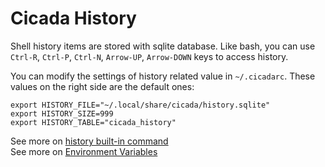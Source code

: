 # Cicada History

Shell history items are stored with sqlite database. Like bash, you can use
`Ctrl-R`, `Ctrl-P`, `Ctrl-N`, `Arrow-UP`, `Arrow-DOWN` keys to access history.

You can modify the settings of history related value in `~/.cicadarc`. These
values on the right side are the default ones:

```
export HISTORY_FILE="~/.local/share/cicada/history.sqlite"
export HISTORY_SIZE=999
export HISTORY_TABLE="cicada_history"
```

See more on [history built-in command](https://github.com/mitnk/cicada/blob/master/docs/built-in-cmd.md#history)  
See more on [Environment Variables](https://github.com/mitnk/cicada/blob/master/docs/envs.md#history_size)  
